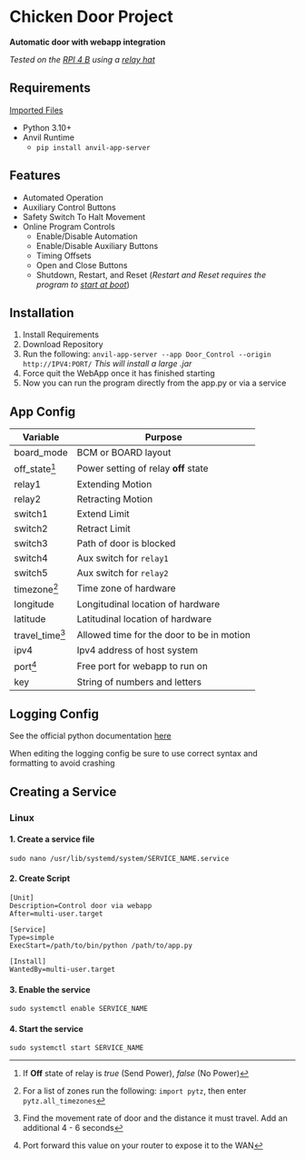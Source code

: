 # Chicken Door Project
**Automatic door with webapp integration**

_Tested on the [RPI 4 B](https://www.raspberrypi.com/products/raspberry-pi-4-model-b/) using a [relay hat](https://thepihut.com/products/raspberry-pi-relay-board)_

## Requirements

[Imported Files](requirments.txt)

- Python 3.10+
- Anvil Runtime
  - `pip install anvil-app-server`

## Features
- Automated Operation
- Auxiliary Control Buttons
- Safety Switch To Halt Movement
- Online Program Controls
  - Enable/Disable Automation
  - Enable/Disable Auxiliary Buttons
  - Timing Offsets
  - Open and Close Buttons
  - Shutdown, Restart, and Reset (_Restart and Reset requires the program to [start at boot](#creating-a-service)_)

## Installation
1. Install Requirements
2. Download Repository
3. Run the following: `anvil-app-server --app Door_Control --origin http://IPV4:PORT/` _This will install a large .jar_
4. Force quit the WebApp once it has finished starting
5. Now you can run the program directly from the app.py or via a service

## App Config

| Variable        | Purpose                                   |
|-----------------|-------------------------------------------|
| board_mode      | BCM or BOARD layout                       |
| off_state[^1]   | Power setting of relay **off** state      |
| relay1          | Extending Motion                          |
| relay2          | Retracting Motion                         |
| switch1         | Extend Limit                              |
| switch2         | Retract Limit                             |
| switch3         | Path of door is blocked                   |
| switch4         | Aux switch for `relay1`                   |
| switch5         | Aux switch for `relay2`                   |
| timezone[^2]    | Time zone of hardware                     |
| longitude       | Longitudinal location of hardware         |
| latitude        | Latitudinal location of hardware          |
| travel_time[^3] | Allowed time for the door to be in motion |
| ipv4            | Ipv4 address of host system               |
| port[^4]        | Free port for webapp to run on            |
| key             | String of numbers and letters             |

## Logging Config
See the official python documentation [here](https://docs.python.org/3/library/logging.config.html)

When editing the logging config be sure to use correct syntax and formatting to avoid crashing

## Creating a Service
### Linux

#### 1. Create a service file
``sudo nano /usr/lib/systemd/system/SERVICE_NAME.service``

#### 2. Create Script
```
[Unit]
Description=Control door via webapp
After=multi-user.target

[Service]
Type=simple
ExecStart=/path/to/bin/python /path/to/app.py

[Install]
WantedBy=multi-user.target
```
#### 3. Enable the service
``sudo systemctl enable SERVICE_NAME``

#### 4. Start the service
``sudo systemctl start SERVICE_NAME``

[^1]: If **Off** state of relay is _true_ (Send Power), _false_ (No Power)
[^2]: For a list of zones run the following: `import pytz`, then enter `pytz.all_timezones`
[^3]: Find the movement rate of door and the distance it must travel. Add an additional 4 - 6 seconds
[^4]: Port forward this value on your router to expose it to the WAN
